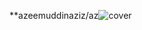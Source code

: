 **azeemuddinaziz/az![cover](https://github.com/azeemuddinaziz/azeemuddinaziz/assets/79792351/eebbd60e-4d97-46b6-bb52-599959fa854d)
<!--
eemuddinaziz** is a ✨ _special_ ✨ repository because its `README.md` (this file) appears on your GitHub profile.

Here are some ideas to get you started:

- 🔭 I’m currently working on ...
- 🌱 I’m currently learning ...
- 👯 I’m looking to collaborate on ...
- 🤔 I’m looking for help with ...
- 💬 Ask me about ...
- 📫 How to reach me: ...
- 😄 Pronouns: ...
- ⚡ Fun fact: ...
-->

